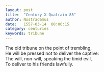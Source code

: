 ```yaml
---
layout: post
title:  "Century X Quatrain 85"
author: Nostradamus
date:   1557-03-14  00:00:15
category: centuries
keywords: tribune
---
```

The old tribune on the point of trembling,  
He will be pressed not to deliver the captive:  
The will, non-will, speaking the timid evil,  
To deliver to his friends lawfully.
